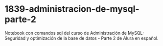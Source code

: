 # 1839-administracion-de-mysql-parte-2

Notebook con comandos sql del curso de Administración de MySQL: Seguridad y optimización de la base de datos - Parte 2 de Alura en español.
